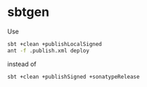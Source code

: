 # sbtgen

Use

```bash
sbt +clean +publishLocalSigned 
ant -f .publish.xml deploy
```

instead of

```bash
sbt +clean +publishSigned +sonatypeRelease
```


